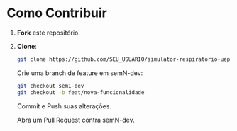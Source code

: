 # Como Contribuir

1. **Fork** este repositório.  
2. **Clone**:  
   ```bash
   git clone https://github.com/SEU_USUARIO/simulator-respiratorio-uep.git
   ```
    Crie uma branch de feature em semN-dev:
    
   ```bash
   git checkout sem1-dev
   git checkout -b feat/nova-funcionalidade
   ```
    Commit e Push suas alterações.
    
    Abra um Pull Request contra semN-dev.